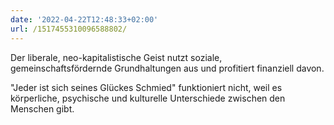 ```yaml
---
date: '2022-04-22T12:48:33+02:00'
url: /1517455310096588802/
---
```

Der liberale, neo-kapitalistische Geist nutzt soziale, gemeinschaftsfördernde Grundhaltungen aus und profitiert finanziell davon.

"Jeder ist sich seines Glückes Schmied" funktioniert nicht, weil es körperliche, psychische und kulturelle Unterschiede zwischen den Menschen gibt.
